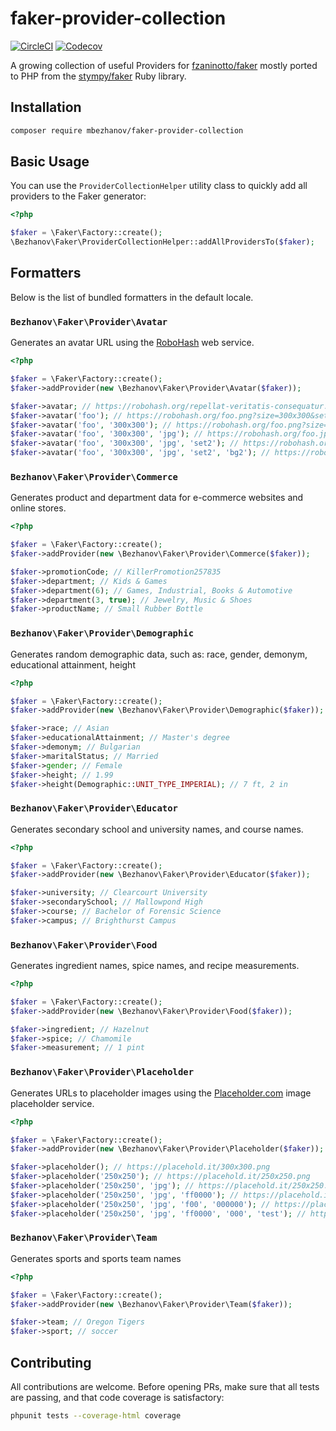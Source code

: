 # faker-provider-collection

[![CircleCI](https://img.shields.io/circleci/project/github/mbezhanov/faker-provider-collection.svg)]()
[![Codecov](https://img.shields.io/codecov/c/github/mbezhanov/faker-provider-collection.svg)]()

A growing collection of useful Providers for [fzaninotto/faker](https://github.com/fzaninotto/faker) mostly ported to PHP from the [stympy/faker](https://github.com/stympy/faker) Ruby library.

## Installation

```bash
composer require mbezhanov/faker-provider-collection
```

## Basic Usage

You can use the `ProviderCollectionHelper` utility class to quickly add all providers to the Faker generator:

```php
<?php

$faker = \Faker\Factory::create();
\Bezhanov\Faker\ProviderCollectionHelper::addAllProvidersTo($faker);
```

## Formatters

Below is the list of bundled formatters in the default locale.

### `Bezhanov\Faker\Provider\Avatar`

Generates an avatar URL using the [RoboHash](https://robohash.org/) web service.

```php
<?php

$faker = \Faker\Factory::create();
$faker->addProvider(new \Bezhanov\Faker\Provider\Avatar($faker));

$faker->avatar; // https://robohash.org/repellat-veritatis-consequatur.png?size=300x300&set=set1
$faker->avatar('foo'); // https://robohash.org/foo.png?size=300x300&set=set1
$faker->avatar('foo', '300x300'); // https://robohash.org/foo.png?size=300x300&set=set1
$faker->avatar('foo', '300x300', 'jpg'); // https://robohash.org/foo.jpg?size=300x300&set=set1
$faker->avatar('foo', '300x300', 'jpg', 'set2'); // https://robohash.org/foo.jpg?size=300x300&set=set2
$faker->avatar('foo', '300x300', 'jpg', 'set2', 'bg2'); // https://robohash.org/foo.jpg?size=300x300&set=set2&bgset=bg2

```

### `Bezhanov\Faker\Provider\Commerce`

Generates product and department data for e-commerce websites and online stores.

```php
<?php

$faker = \Faker\Factory::create();
$faker->addProvider(new \Bezhanov\Faker\Provider\Commerce($faker));

$faker->promotionCode; // KillerPromotion257835
$faker->department; // Kids & Games
$faker->department(6); // Games, Industrial, Books & Automotive
$faker->department(3, true); // Jewelry, Music & Shoes
$faker->productName; // Small Rubber Bottle

```

### `Bezhanov\Faker\Provider\Demographic`

Generates random demographic data, such as: race, gender, demonym, educational attainment, height

```php
<?php

$faker = \Faker\Factory::create();
$faker->addProvider(new \Bezhanov\Faker\Provider\Demographic($faker));

$faker->race; // Asian
$faker->educationalAttainment; // Master's degree
$faker->demonym; // Bulgarian
$faker->maritalStatus; // Married
$faker->gender; // Female
$faker->height; // 1.99
$faker->height(Demographic::UNIT_TYPE_IMPERIAL); // 7 ft, 2 in

```

### `Bezhanov\Faker\Provider\Educator`

Generates secondary school and university names, and course names.

```php
<?php

$faker = \Faker\Factory::create();
$faker->addProvider(new \Bezhanov\Faker\Provider\Educator($faker));

$faker->university; // Clearcourt University
$faker->secondarySchool; // Mallowpond High
$faker->course; // Bachelor of Forensic Science
$faker->campus; // Brighthurst Campus

```

### `Bezhanov\Faker\Provider\Food`

Generates ingredient names, spice names, and recipe measurements.

```php
<?php

$faker = \Faker\Factory::create();
$faker->addProvider(new \Bezhanov\Faker\Provider\Food($faker));

$faker->ingredient; // Hazelnut
$faker->spice; // Chamomile
$faker->measurement; // 1 pint

```

### `Bezhanov\Faker\Provider\Placeholder`

Generates URLs to placeholder images using the [Placeholder.com](https://placeholder.com/) image placeholder service.

```php
<?php

$faker = \Faker\Factory::create();
$faker->addProvider(new \Bezhanov\Faker\Provider\Placeholder($faker));

$faker->placeholder(); // https://placehold.it/300x300.png
$faker->placeholder('250x250'); // https://placehold.it/250x250.png
$faker->placeholder('250x250', 'jpg'); // https://placehold.it/250x250.jpg
$faker->placeholder('250x250', 'jpg', 'ff0000'); // https://placehold.it/250x250.jpg/ff0000
$faker->placeholder('250x250', 'jpg', 'f00', '000000'); // https://placehold.it/250x250.jpg/f00/000000
$faker->placeholder('250x250', 'jpg', 'ff0000', '000', 'test'); // https://placehold.it/250x250.jpg/ff0000/000?text=test

```

### `Bezhanov\Faker\Provider\Team`

Generates sports and sports team names

```php
<?php

$faker = \Faker\Factory::create();
$faker->addProvider(new \Bezhanov\Faker\Provider\Team($faker));

$faker->team; // Oregon Tigers
$faker->sport; // soccer

```

## Contributing

All contributions are welcome. Before opening PRs, make sure that all tests are passing, and that code coverage is satisfactory:

```bash
phpunit tests --coverage-html coverage
```